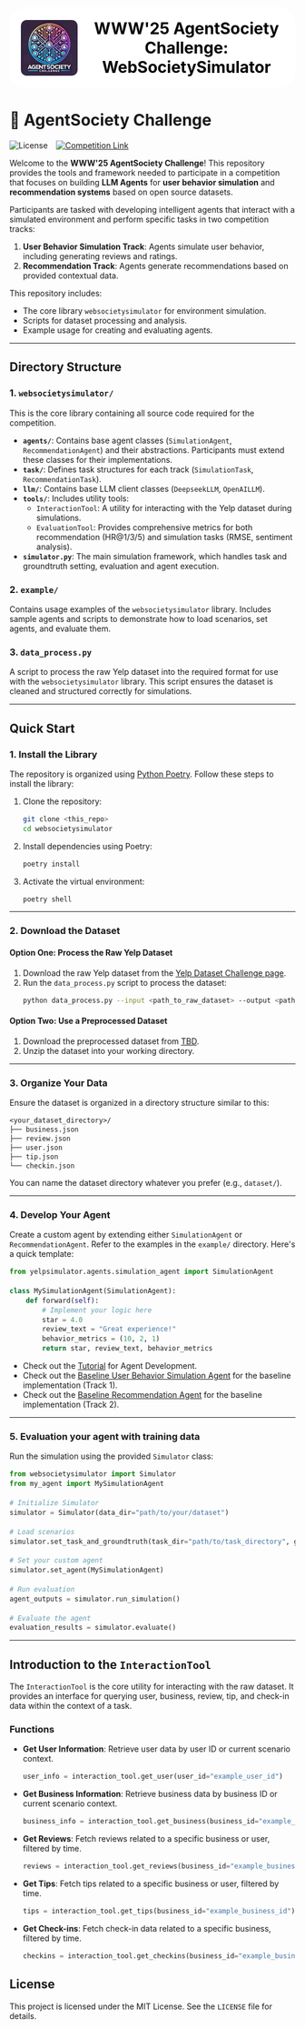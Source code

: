 <div style="text-align: center; display: flex; align-items: center; justify-content: center; background-color: white; padding: 20px; border-radius: 30px;">
  <img src="./static/ASC.jpg" alt="AgentSociety Challenge Logo" width="100" style="margin-right: 20px; border-radius: 10%;">
  <h1 style="color: black; margin: 0; font-size: 2em;">WWW'25 AgentSociety Challenge: WebSocietySimulator</h1>
</div>

# 🚀 AgentSociety Challenge
![License](https://img.shields.io/badge/license-MIT-green) &ensp;
[![Competition Link](https://img.shields.io/badge/competition-link-orange)](https://www.codabench.org/competitions/4574/)

Welcome to the **WWW'25 AgentSociety Challenge**! This repository provides the tools and framework needed to participate in a competition that focuses on building **LLM Agents** for **user behavior simulation** and **recommendation systems** based on open source datasets.

Participants are tasked with developing intelligent agents that interact with a simulated environment and perform specific tasks in two competition tracks:
1. **User Behavior Simulation Track**: Agents simulate user behavior, including generating reviews and ratings.
2. **Recommendation Track**: Agents generate recommendations based on provided contextual data.

This repository includes:
- The core library `websocietysimulator` for environment simulation.
- Scripts for dataset processing and analysis.
- Example usage for creating and evaluating agents.

---

## Directory Structure

### 1. **`websocietysimulator/`**  
This is the core library containing all source code required for the competition.

- **`agents/`**: Contains base agent classes (`SimulationAgent`, `RecommendationAgent`) and their abstractions. Participants must extend these classes for their implementations.
- **`task/`**: Defines task structures for each track (`SimulationTask`, `RecommendationTask`).
- **`llm/`**: Contains base LLM client classes (`DeepseekLLM`, `OpenAILLM`).
- **`tools/`**: Includes utility tools:
  - `InteractionTool`: A utility for interacting with the Yelp dataset during simulations.
  - `EvaluationTool`: Provides comprehensive metrics for both recommendation (HR@1/3/5) and simulation tasks (RMSE, sentiment analysis).
- **`simulator.py`**: The main simulation framework, which handles task and groundtruth setting, evaluation and agent execution.

### 2. **`example/`**  
Contains usage examples of the `websocietysimulator` library. Includes sample agents and scripts to demonstrate how to load scenarios, set agents, and evaluate them.

### 3. **`data_process.py`**  
A script to process the raw Yelp dataset into the required format for use with the `websocietysimulator` library. This script ensures the dataset is cleaned and structured correctly for simulations.

---

## Quick Start

### 1. Install the Library

The repository is organized using [Python Poetry](https://python-poetry.org/). Follow these steps to install the library:

1. Clone the repository:
   ```bash
   git clone <this_repo>
   cd websocietysimulator
   ```

2. Install dependencies using Poetry:
   ```bash
   poetry install
   ```

3. Activate the virtual environment:
   ```bash
   poetry shell
   ```

---

### 2. Download the Dataset

#### Option One: Process the Raw Yelp Dataset
1. Download the raw Yelp dataset from the [Yelp Dataset Challenge page](https://www.yelp.com/dataset).
2. Run the `data_process.py` script to process the dataset:
   ```bash
   python data_process.py --input <path_to_raw_dataset> --output <path_to_processed_dataset>
   ```

#### Option Two: Use a Preprocessed Dataset
1. Download the preprocessed dataset from [TBD]().
2. Unzip the dataset into your working directory.

---

### 3. Organize Your Data

Ensure the dataset is organized in a directory structure similar to this:

```
<your_dataset_directory>/
├── business.json
├── review.json
├── user.json
├── tip.json
└── checkin.json
```

You can name the dataset directory whatever you prefer (e.g., `dataset/`).

---

### 4. Develop Your Agent

Create a custom agent by extending either `SimulationAgent` or `RecommendationAgent`. Refer to the examples in the `example/` directory. Here's a quick template:

```python
from yelpsimulator.agents.simulation_agent import SimulationAgent

class MySimulationAgent(SimulationAgent):
    def forward(self):
        # Implement your logic here
        star = 4.0
        review_text = "Great experience!"
        behavior_metrics = (10, 2, 1)
        return star, review_text, behavior_metrics
```

- Check out the [Tutorial](./tutorials/agent_development.md) for Agent Development.
- Check out the [Baseline User Behavior Simulation Agent](./example/userBehaviorSimulation.py) for the baseline implementation (Track 1).
- Check out the [Baseline Recommendation Agent](./example/recommendation.py) for the baseline implementation (Track 2).
---

### 5. Evaluation your agent with training data

Run the simulation using the provided `Simulator` class:

```python
from websocietysimulator import Simulator
from my_agent import MySimulationAgent

# Initialize Simulator
simulator = Simulator(data_dir="path/to/your/dataset")

# Load scenarios
simulator.set_task_and_groundtruth(task_dir="path/to/task_directory", groundtruth_dir="path/to/groundtruth_directory")

# Set your custom agent
simulator.set_agent(MySimulationAgent)

# Run evaluation
agent_outputs = simulator.run_simulation()

# Evaluate the agent
evaluation_results = simulator.evaluate()
```

---

## Introduction to the `InteractionTool`

The `InteractionTool` is the core utility for interacting with the raw dataset. It provides an interface for querying user, business, review, tip, and check-in data within the context of a task.

### Functions

- **Get User Information**:
  Retrieve user data by user ID or current scenario context.
  ```python
  user_info = interaction_tool.get_user(user_id="example_user_id")
  ```

- **Get Business Information**:
  Retrieve business data by business ID or current scenario context.
  ```python
  business_info = interaction_tool.get_business(business_id="example_business_id")
  ```

- **Get Reviews**:
  Fetch reviews related to a specific business or user, filtered by time.
  ```python
  reviews = interaction_tool.get_reviews(business_id="example_business_id")
  ```

- **Get Tips**:
  Fetch tips related to a specific business or user, filtered by time.
  ```python
  tips = interaction_tool.get_tips(business_id="example_business_id")
  ```

- **Get Check-ins**:
  Fetch check-in data related to a specific business, filtered by time.
  ```python
  checkins = interaction_tool.get_checkins(business_id="example_business_id")
  ```


## License

This project is licensed under the MIT License. See the `LICENSE` file for details.